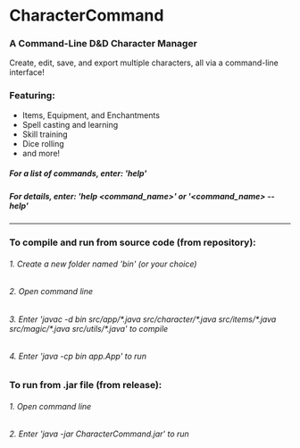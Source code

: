 # CharacterCommand
### A Command-Line D&amp;D Character Manager
Create, edit, save, and export multiple characters, all via a command-line interface!
### Featuring:
- Items, Equipment, and Enchantments
- Spell casting and learning
- Skill training
- Dice rolling
- and more!

##### For a list of commands, enter: 'help'
##### For details, enter: 'help <command_name>' or '<command_name> --help'
___
### To compile and run from source code (from repository):
###### 1. Create a new folder named 'bin' (or your choice)
###### 2. Open command line
###### 3. Enter 'javac -d bin src/app/\*.java src/character/\*.java src/items/\*.java src/magic/*\.java src/utils/\*.java' to compile
###### 4. Enter 'java -cp bin app.App' to run
### To run from .jar file (from release):
###### 1. Open command line
###### 2. Enter 'java -jar CharacterCommand.jar' to run
